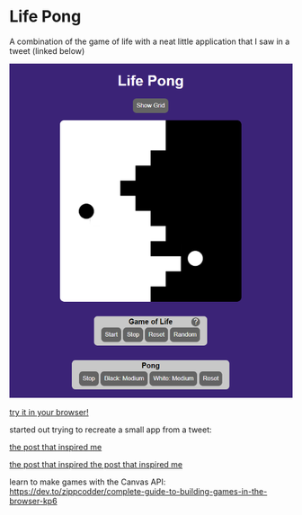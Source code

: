 # Life Pong

A combination of the game of life with a neat little application that I saw in a tweet (linked below)

[<img src="life_pong_screenshot.png">](https://jteitelb.github.io/life-pong/)

[try it in your browser!](https://jteitelb.github.io/life-pong/)

started out trying to recreate a small app from a tweet:

[the post that inspired me](https://twitter.com/vnglst/status/1751278052154179770?t=aEY-nyBzjO4Sp0JI5tA7bA)

[the post that inspired the post that inspired me](https://twitter.com/nicolasdnl/status/1749715070928433161)

learn to make games with the Canvas API:
https://dev.to/zippcodder/complete-guide-to-building-games-in-the-browser-kp6
